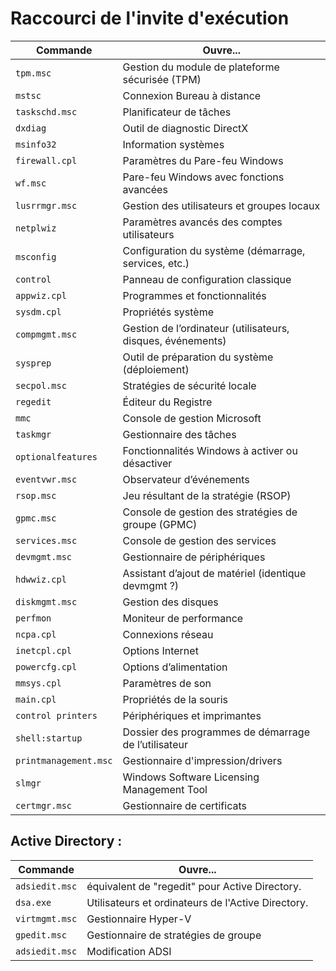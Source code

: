 # Raccourci de l'invite d'exécution

| Commande             | Ouvre...                                                      |
|----------------------|---------------------------------------------------------------|
| `tpm.msc`            | Gestion du module de plateforme sécurisée (TPM)               |
| `mstsc`              | Connexion Bureau à distance                                   |
| `taskschd.msc`       | Planificateur de tâches                                       |
| `dxdiag`             | Outil de diagnostic DirectX                                   |
| `msinfo32`           | Information systèmes                                          |
| `firewall.cpl`       | Paramètres du Pare-feu Windows                                |
| `wf.msc`             | Pare-feu Windows avec fonctions avancées                      |
| `lusrrmgr.msc`       | Gestion des utilisateurs et groupes locaux                    |
| `netplwiz`           | Paramètres avancés des comptes utilisateurs                   |
| `msconfig`           | Configuration du système (démarrage, services, etc.)          |
| `control`            | Panneau de configuration classique                            |
| `appwiz.cpl`         | Programmes et fonctionnalités                                 |
| `sysdm.cpl`          | Propriétés système                                            |
| `compmgmt.msc`       | Gestion de l’ordinateur (utilisateurs, disques, événements)   |
| `sysprep`            | Outil de préparation du système (déploiement)                 |
| `secpol.msc`         | Stratégies de sécurité locale                                 |
| `regedit`            | Éditeur du Registre                                           |
| `mmc`                | Console de gestion Microsoft                                  |
| `taskmgr`            | Gestionnaire des tâches                                       |
| `optionalfeatures`   | Fonctionnalités Windows à activer ou désactiver               |
| `eventvwr.msc`       | Observateur d’événements                                      |
| `rsop.msc`           | Jeu résultant de la stratégie (RSOP)                          |
| `gpmc.msc`           | Console de gestion des stratégies de groupe (GPMC)            |
| `services.msc`       | Console de gestion des services                               |
| `devmgmt.msc`        | Gestionnaire de périphériques                                 |
| `hdwwiz.cpl`         | Assistant d’ajout de matériel (identique devmgmt ?)           |
| `diskmgmt.msc`       | Gestion des disques                                           |
| `perfmon`            | Moniteur de performance                                       |
| `ncpa.cpl`           | Connexions réseau                                             |
| `inetcpl.cpl`        | Options Internet                                              |
| `powercfg.cpl`       | Options d’alimentation                                        |
| `mmsys.cpl`          | Paramètres de son                                             |
| `main.cpl`           | Propriétés de la souris                                       |
| `control printers`   | Périphériques et imprimantes                                  |
| `shell:startup`      | Dossier des programmes de démarrage de l’utilisateur         |
| `printmanagement.msc` | Gestionnaire d'impression/drivers                            |
| `slmgr`              | Windows Software Licensing Management Tool                    |
| `certmgr.msc`        | Gestionnaire de certificats                                   |



## Active Directory :

| Commande             | Ouvre...                                                      |
|----------------------|---------------------------------------------------------------|
| `adsiedit.msc`       |  équivalent de "regedit" pour Active Directory.               |
| `dsa.exe`            |  Utilisateurs et ordinateurs de l'Active Directory.           |
| `virtmgmt.msc`       |  Gestionnaire Hyper-V                                         |
| `gpedit.msc`         |  Gestionnaire de stratégies de groupe                         |
| `adsiedit.msc`       |  Modification ADSI                                         |
 


